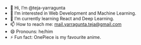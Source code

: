 - 👋 Hi, I’m @teja-yarragunta
- 👀 I’m interested in Web Development and Machine Learning.
- 🌱 I’m currently learning React and Deep Learning.
- 📫 How to reach me: mail.yarragunta.teja@gmail.com 
- 😄 Pronouns: he/him
- ⚡ Fun fact: OnePiece is my favourite anime.

<!---
teja-yarragunta/teja-yarragunta is a ✨ special ✨ repository because its `README.md` (this file) appears on your GitHub profile.
You can click the Preview link to take a look at your changes.
--->
